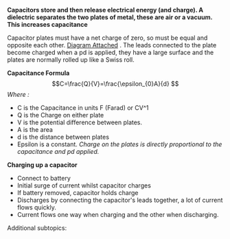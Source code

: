 **Capacitors store and then release electrical energy (and charge). A dielectric separates the two plates of metal, these are air or a vacuum. This increases capacitance**

Capacitor plates must have a net charge of zero, so must be equal and opposite each other. [Diagram Attached](https://www.electronics-tutorials.ws/wp-content/uploads/2013/07/cap1.gif) . The leads connected to the plate become charged when a pd is applied, they have a large surface and the plates are normally rolled up like a Swiss roll.

**Capacitance Formula**
$$C=\frac{Q}{V}=\frac{\epsilon_{0}A}{d} $$
*Where :*
- C is the Capacitance in units F (Farad) or CV^1
- Q is the Charge on either plate 
- V is the potential difference between plates.
- A is the area 
- d is the distance between plates
- Epsilon is a constant.
*Charge on the plates is directly proportional to the capacitance and pd applied.*

**Charging up a capacitor**
- Connect to battery
- Initial surge of current whilst capacitor charges
- If battery removed, capacitor holds charge 
- Discharges by connecting the capacitor's leads together, a lot of current flows quickly.
- Current flows one way when charging and the other when discharging.

Additional subtopics:
```folder-index-content
```